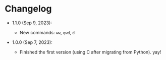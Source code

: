# Changelog


- 1.1.0 (Sep 9, 2023):
    - New commands: `ww`, `qwd`, `d`

- 1.0.0 (Sep 7, 2023):
    - Finished the first version (using C after migrating from Python). yay!
